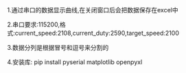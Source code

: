 1.通过串口的数据显示曲线,在关闭窗口后会把数据保存在excel中

2.串口要求:115200,格式:current_speed:2108,current_duty:2590,target_speed:2100

3.数据分列是根据冒号和逗号来分割的

4.安装库: pip install pyserial matplotlib openpyxl